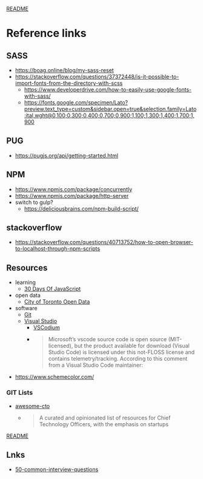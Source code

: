 [README](./README.md)

# Reference links

## SASS
- https://boag.online/blog/my-sass-reset
- https://stackoverflow.com/questions/37372448/is-it-possible-to-import-fonts-from-the-directory-with-scss
  - https://www.developerdrive.com/how-to-easily-use-google-fonts-with-sass/
  - https://fonts.google.com/specimen/Lato?preview.text_type=custom&sidebar.open=true&selection.family=Lato:ital,wght@0,100;0,300;0,400;0,700;0,900;1,100;1,300;1,400;1,700;1,900

## PUG

- https://pugjs.org/api/getting-started.html

## NPM

- https://www.npmjs.com/package/concurrently
- https://www.npmjs.com/package/http-server
- switch to gulp?
  - https://deliciousbrains.com/npm-build-script/

## stackoverflow

- https://stackoverflow.com/questions/40713752/how-to-open-browser-to-localhost-through-npm-scripts

## Resources

- learning
  - [30 Days Of JavaScript](https://github.com/Asabeneh/30-Days-Of-JavaScript)
- open data
  - [City of Toronto Open Data](https://open.toronto.ca/)
- software
  - [Git](https://git-scm.com/)
  - [Visual Studio](https://code.visualstudio.com/Download)
    - [VSCodium](https://vscodium.com/)
    - >Microsoft’s vscode source code is open source (MIT-licensed), but the product available for download (Visual Studio Code) is licensed under this not-FLOSS license and contains telemetry/tracking. According to this comment from a Visual Studio Code maintainer:
- https://www.schemecolor.com/

### GIT Lists

- [awesome-cto](https://github.com/kuchin/awesome-cto)
  - > A curated and opinionated list of resources for Chief Technology Officers, with the emphasis on startups


[README](./README.md)

## Lnks

- [50-common-interview-questions](https://www.glassdoor.co.uk/blog/50-common-interview-questions/)